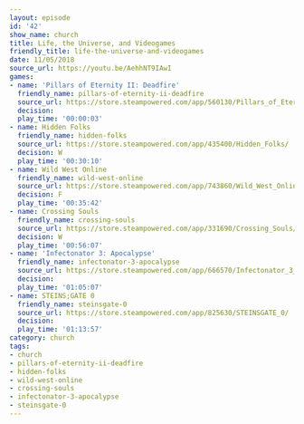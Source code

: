 ```yaml
---
layout: episode
id: '42'
show_name: church
title: Life, the Universe, and Videogames
friendly_title: life-the-universe-and-videogames
date: 11/05/2018
source_url: https://youtu.be/AehhNT9IAwI
games:
- name: 'Pillars of Eternity II: Deadfire'
  friendly_name: pillars-of-eternity-ii-deadfire
  source_url: https://store.steampowered.com/app/560130/Pillars_of_Eternity_II_Deadfire/
  decision: 
  play_time: '00:00:03'
- name: Hidden Folks
  friendly_name: hidden-folks
  source_url: https://store.steampowered.com/app/435400/Hidden_Folks/
  decision: W
  play_time: '00:30:10'
- name: Wild West Online
  friendly_name: wild-west-online
  source_url: https://store.steampowered.com/app/743860/Wild_West_Online/
  decision: F
  play_time: '00:35:42'
- name: Crossing Souls
  friendly_name: crossing-souls
  source_url: https://store.steampowered.com/app/331690/Crossing_Souls/
  decision: W
  play_time: '00:56:07'
- name: 'Infectonator 3: Apocalypse'
  friendly_name: infectonator-3-apocalypse
  source_url: https://store.steampowered.com/app/666570/Infectonator_3_Apocalypse/
  decision: 
  play_time: '01:05:07'
- name: STEINS;GATE 0
  friendly_name: steinsgate-0
  source_url: https://store.steampowered.com/app/825630/STEINSGATE_0/
  decision: 
  play_time: '01:13:57'
category: church
tags:
- church
- pillars-of-eternity-ii-deadfire
- hidden-folks
- wild-west-online
- crossing-souls
- infectonator-3-apocalypse
- steinsgate-0
---
```

